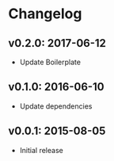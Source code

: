 # Changelog

## v0.2.0: 2017-06-12

- Update Boilerplate

## v0.1.0: 2016-06-10

- Update dependencies

## v0.0.1: 2015-08-05

- Initial release
